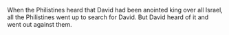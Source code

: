 When the Philistines heard that David had been anointed king over all Israel, all the Philistines went up to search for David. But David heard of it and went out against them.

